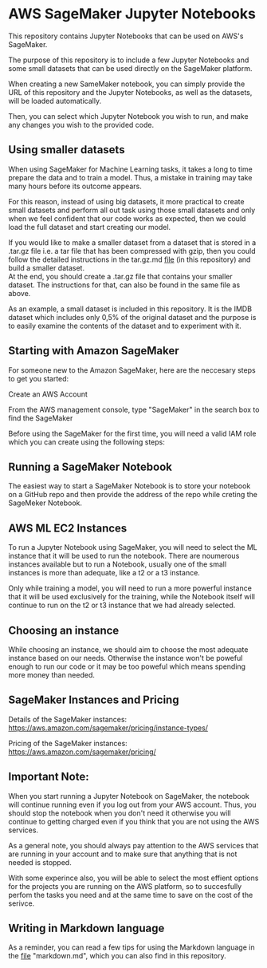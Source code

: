 # AWS SageMaker Jupyter Notebooks

This repository contains Jupyter Notebooks that can be used on AWS's SageMaker.

The purpose of this repository is to include a few Jupyter Notebooks and some small datasets that can be used directly on the SageMaker platform.

When creating a new SameMaker notebook, you can simply provide the URL of this repository and the Jupyter Notebooks, as well as the datasets, will be loaded automatically.

Then, you can select which Jupyter Notebook you wish to run, and make any changes you wish to the provided code.

## Using smaller datasets

When using SageMaker for Machine Learning tasks, it takes a long to time prepare the data and to train a model. Thus, a mistake in training may take many hours before its outcome appears.

For this reason, instead of using big datasets, it more practical to create small datasets and perform all out task using those small datasets and only when we feel confident that our code works as expected, then we could load the full dataset and start creating our model.

If you would like to make a smaller dataset from a dataset that is stored in a .tar.gz file i.e. a tar file that has been compressed with gzip, then you could follow the detailed instructions in the tar.gz.md [file](tar-gz.md) (in this repository) and build a smaller dataset.  
At the end, you should create a .tar.gz file that contains your smaller dataset. The instructions for that, can also be found in the same file as above.

As an example, a small dataset is included in this repository. It is the IMDB dataset which includes only 0,5% of the original dataset and the purpose is to easily examine the contents of the dataset and to experiment with it.

## Starting with Amazon SageMaker

For someone new to the Amazon SageMaker, here are the neccesary steps to get you started:

Create an AWS Account

From the AWS management console, type "SageMaker" in the search box to find the SageMaker

Before using the SageMaker for the first time, you will need a valid IAM role which you can create using the following steps:

## Running a SageMaker Notebook

The easiest way to start a SageMaker Notebook is to store your notebook on a GitHub repo and then provide the address of the repo while creting the SageMeker Notebook.

## AWS ML EC2 Instances

To run a Jupyter Notebook using SageMaker, you will need to select the ML instance that it will be used to run the notebook. There are noumerous instances available but to run a Notebook, usually one of the small instances is more than adequate, like a t2 or a t3 instance.

Only while training a model, you will need to run a more powerful instance that it will be used exclusively for the training, while the Notebook itself will continue to run on the t2 or t3 instance that we had already selected.

## Choosing an instance

While choosing an instance, we should aim to choose the most adequate instance based on our needs. Otherwise the instance won't be poweful enough to run our code or it may be too poweful which means spending more money than needed.

## SageMaker Instances and Pricing

Details of the SageMaker instances:
https://aws.amazon.com/sagemaker/pricing/instance-types/

Pricing of the SageMaker instances:
https://aws.amazon.com/sagemaker/pricing/

## Important Note:

When you start running a Jupyter Notebook on SageMaker, the notebook will continue running even if you log out from your AWS account. Thus, you should stop the notebook when you don't need it otherwise you will continue to getting charged even if you think that you are not using the AWS services.

As a general note, you should always pay attention to the AWS services that are running in your account and to make sure that anything that is not needed is stopped.

With some experince also, you will be able to select the most effient options for the projects you are running on the AWS platform, so to succesfully perfom the tasks you need and at the same time to save on the cost of the serivce.

## Writing in Markdown language

As a reminder, you can read a few tips for using the Markdown language in the [file](markdown.md) "markdown.md", which you can also find in this repository.
